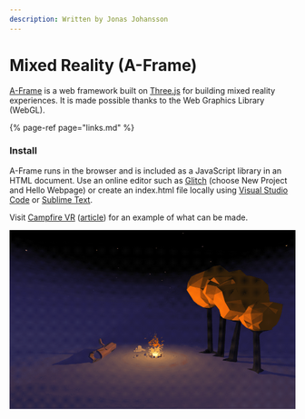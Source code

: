 ```yaml
---
description: Written by Jonas Johansson
---
```


# Mixed Reality \(A-Frame\)

[A-Frame](https://aframe.io/) is a web framework built on [Three.js](https://threejs.org) for building mixed reality experiences. It is made possible thanks to the Web Graphics Library \(WebGL\).

{% page-ref page="links.md" %}

### Install

A-Frame runs in the browser and is included as a JavaScript library in an HTML document. Use an online editor such as [Glitch](../../guides/glitch.md) \(choose New Project and Hello Webpage\) or create an index.html file locally using [Visual Studio Code](https://code.visualstudio.com/) or [Sublime Text](https://www.sublimetext.com/).

Visit [Campfire VR](https://curious-electric.com/w/experiments/aframe/campfirevr/) \([article](https://medium.com/@dirkk/campfire-vr-fa654d15e92a)\) for an example of what can be made.

![Campfire VR by Markus Neuy and Dirk Krause](../../.gitbook/assets/campfirevr.gif)



